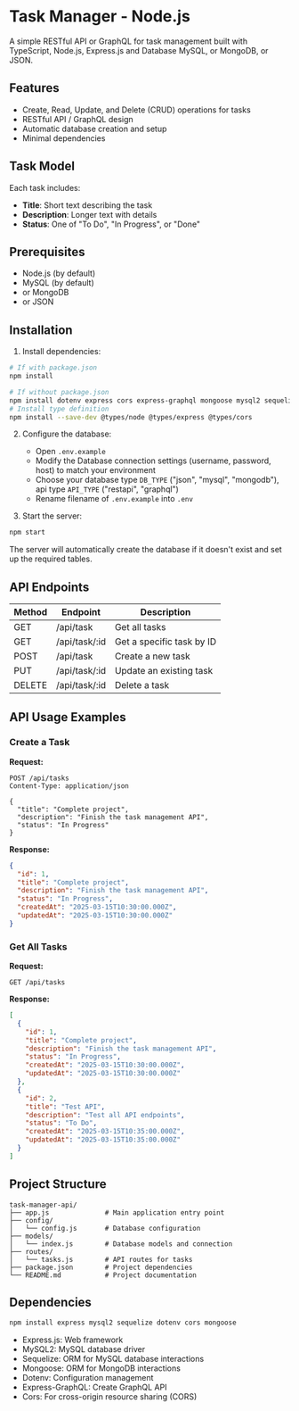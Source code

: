 # Task Manager - Node.js

A simple RESTful API or GraphQL for task management built with TypeScript, Node.js, Express.js and Database MySQL, or MongoDB, or JSON.

## Features

- Create, Read, Update, and Delete (CRUD) operations for tasks
- RESTful API / GraphQL design
- Automatic database creation and setup
- Minimal dependencies

## Task Model

Each task includes:
- **Title**: Short text describing the task
- **Description**: Longer text with details
- **Status**: One of "To Do", "In Progress", or "Done"

## Prerequisites

- Node.js (by default)
- MySQL (by default)
- or MongoDB
- or JSON

## Installation

1. Install dependencies:
``` bash
# If with package.json
npm install

# If without package.json
npm install dotenv express cors express-graphql mongoose mysql2 sequelize
# Install type definition
npm install --save-dev @types/node @types/express @types/cors
```

2. Configure the database:
   - Open `.env.example`
   - Modify the Database connection settings (username, password, host) to match your environment
   - Choose your database type `DB_TYPE` ("json", "mysql", "mongodb"), api type `API_TYPE` ("restapi", "graphql")
   - Rename filename of `.env.example` into `.env`

3. Start the server:
```bash
npm start
```

The server will automatically create the database if it doesn't exist and set up the required tables.

## API Endpoints

| Method | Endpoint | Description |
|--------|----------|-------------|
| GET | /api/task     | Get all tasks |
| GET | /api/task/:id | Get a specific task by ID |
| POST | /api/task    | Create a new task |
| PUT | /api/task/:id | Update an existing task |
| DELETE | /api/task/:id | Delete a task |

## API Usage Examples

### Create a Task

**Request:**
```http
POST /api/tasks
Content-Type: application/json

{
  "title": "Complete project",
  "description": "Finish the task management API",
  "status": "In Progress"
}
```

**Response:**
```json
{
  "id": 1,
  "title": "Complete project",
  "description": "Finish the task management API",
  "status": "In Progress",
  "createdAt": "2025-03-15T10:30:00.000Z",
  "updatedAt": "2025-03-15T10:30:00.000Z"
}
```

### Get All Tasks

**Request:**
```http
GET /api/tasks
```

**Response:**
```json
[
  {
    "id": 1,
    "title": "Complete project",
    "description": "Finish the task management API",
    "status": "In Progress",
    "createdAt": "2025-03-15T10:30:00.000Z",
    "updatedAt": "2025-03-15T10:30:00.000Z"
  },
  {
    "id": 2,
    "title": "Test API",
    "description": "Test all API endpoints",
    "status": "To Do",
    "createdAt": "2025-03-15T10:35:00.000Z",
    "updatedAt": "2025-03-15T10:35:00.000Z"
  }
]
```

## Project Structure
```
task-manager-api/
├── app.js              # Main application entry point
├── config/
│   └── config.js       # Database configuration
├── models/
│   └── index.js        # Database models and connection
├── routes/
│   └── tasks.js        # API routes for tasks
├── package.json        # Project dependencies
└── README.md           # Project documentation
```

## Dependencies
```bash
npm install express mysql2 sequelize dotenv cors mongoose
```
- Express.js: Web framework
- MySQL2: MySQL database driver
- Sequelize: ORM for MySQL database interactions
- Mongoose: ORM for MongoDB interactions
- Dotenv: Configuration management
- Express-GraphQL: Create GraphQL API
- Cors: For cross-origin resource sharing (CORS)